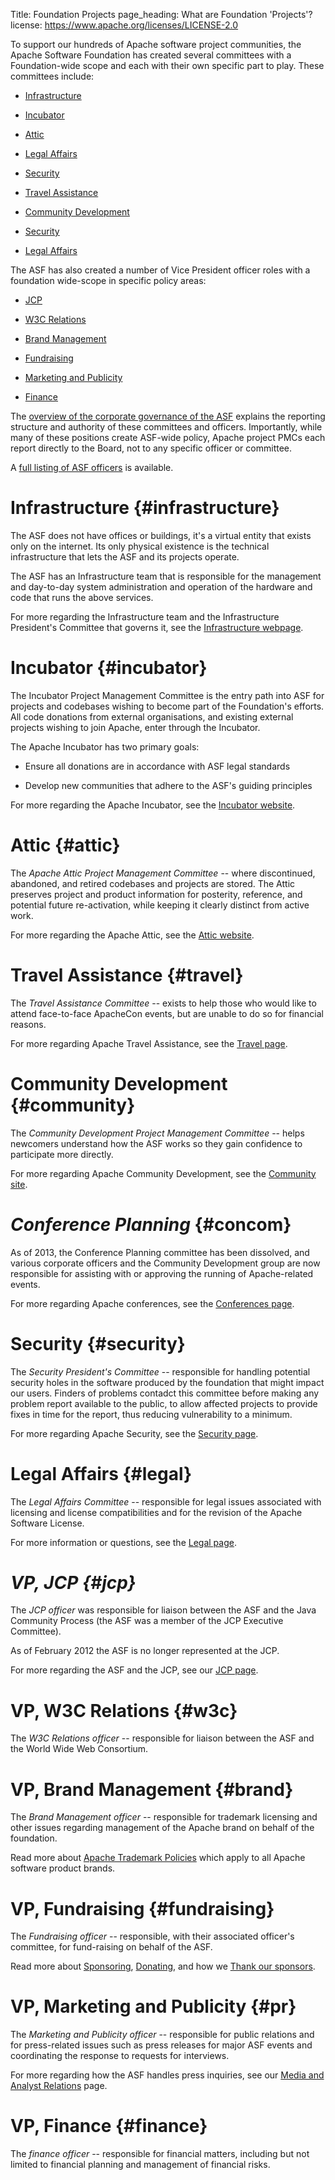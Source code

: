 Title: Foundation Projects
page_heading: What are Foundation 'Projects'?
license: https://www.apache.org/licenses/LICENSE-2.0

To support our hundreds of Apache software project communities, the Apache Software
Foundation has created several committees with a Foundation-wide scope
and each with their own specific part to play. These committees include:

-  [Infrastructure](#infrastructure) 

-  [Incubator](#incubator) 

-  [Attic](#attic) 

-  [Legal Affairs](#legal) 

-  [Security](#security) 

-  [Travel Assistance](#travel) 

-  [Community Development](#community) 

-  [Security](#security)

-  [Legal Affairs](#legal)

The ASF has also created a number of Vice President officer roles with a foundation wide-scope in specific policy areas:

-  [JCP](#jcp) 

-  [W3C Relations](#w3c) 

-  [Brand Management](#brand) 

-  [Fundraising](#fundraising) 

-  [Marketing and Publicity](#pr) 

-  [Finance](#finance) 

The [overview of the corporate governance of the ASF](governance/) explains the reporting 
structure and authority of these committees and officers.  Importantly, while 
many of these positions create ASF-wide policy, Apache project PMCs each 
report directly to the Board, not to any specific officer or committee.

A [full listing of ASF officers](/foundation/) is available.

# Infrastructure  {#infrastructure}

The ASF does not have offices or buildings, it's a virtual entity that
exists only on the internet. Its only physical existence is the technical
infrastructure that lets the ASF and its projects operate.

The ASF has an Infrastructure team that is responsible for the management
and day-to-day system administration and operation of the hardware and code
that runs the above services.

For more regarding the Infrastructure team and the Infrastructure President's Committee that governs it, see the [Infrastructure
webpage](/dev/infrastructure.html).

# Incubator  {#incubator}

The Incubator Project Management Committee is the entry path into ASF for projects and codebases
wishing to become part of the Foundation's efforts. All code donations from
external organisations, and existing external projects wishing to join
Apache, enter through the Incubator.

The Apache Incubator has two primary goals:

- Ensure all donations are in accordance with ASF legal standards

- Develop new communities that adhere to the ASF's guiding principles

For more regarding the Apache Incubator, see the [Incubator
website](http://incubator.apache.org/).

# Attic  {#attic}

The *Apache Attic Project Management Committee* -- where discontinued, abandoned, and retired
codebases and projects are stored. The Attic preserves project and product information for
posterity, reference, and potential future re-activation, while keeping it
clearly distinct from active work.

For more regarding the Apache Attic, see the [Attic
website](https://attic.apache.org/).

# Travel Assistance  {#travel}

The *Travel Assistance Committee* -- exists to help those who would like
to attend face-to-face ApacheCon events, but are unable to do so for financial reasons.

For more regarding Apache Travel Assistance, see the [Travel
page](/travel/).

# Community Development  {#community}

The *Community Development Project Management Committee* -- helps newcomers
understand how the ASF works so they gain confidence to participate
more directly.

For more regarding Apache Community Development, see the [Community
site](http://community.apache.org/).

# _Conference Planning_  {#concom}

As of 2013, the Conference Planning committee has been dissolved, 
and various corporate officers and the Community Development group are now responsible for assisting with or approving the running of Apache-related events. 

For more regarding Apache conferences, see the [Conferences
page](conferences.html).

# Security  {#security}

The *Security President's Committee* -- responsible for handling potential
security holes in the software produced by the foundation that might impact
our users. Finders of problems contadct this committee before making any
problem report available to the public, to allow affected projects to
provide fixes in time for the report, thus reducing vulnerability to a
minimum.

For more regarding Apache Security, see the [Security page](/security/).

# Legal Affairs  {#legal}

The *Legal Affairs Committee* -- responsible for legal issues
associated with licensing and license compatibilities and for the revision
of the Apache Software License.  

For more information or questions, see the [Legal page](/legal/). 

# _VP, JCP  {#jcp}_

The *JCP officer* was responsible for liaison between the ASF and the
Java Community Process (the ASF was a member of the JCP Executive Committee).

As of February 2012 the ASF is no longer represented at the JCP.

For more regarding the ASF and the JCP, see our [JCP page](/jcp/).

# VP, W3C Relations  {#w3c}

The *W3C Relations officer* -- responsible for liaison between the ASF
and the World Wide Web Consortium.

# VP, Brand Management  {#brand}

The *Brand Management officer* -- responsible for trademark licensing and
other issues regarding management of the Apache brand on behalf of the
foundation.

Read more about [Apache Trademark Policies](marks/) which apply to all Apache software product brands.

# VP, Fundraising  {#fundraising}

The *Fundraising officer* -- responsible, with their associated officer's committee, for fund-raising on behalf of the ASF.  

Read more about [Sponsoring](/foundation/sponsorship), [Donating](/foundation/contributing), and how we [Thank our sponsors](/foundation/thanks).

# VP, Marketing and Publicity  {#pr}

The *Marketing and Publicity officer* -- responsible for public relations
and for press-related issues such as press releases for major ASF
events and coordinating the response to requests for interviews.

For more regarding how the ASF handles press inquiries, see our [Media and
Analyst Relations](/press/) page.

# VP, Finance  {#finance}

The *finance officer* -- responsible for financial matters, including but
not limited to financial planning and management of financial risks.
